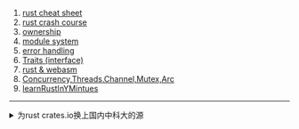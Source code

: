 

1. [rust cheat sheet](https://cheats.rs)
2. [rust crash course](./rust_crash.md)
3. [ownership](rust_ownership.md)
4. [module system](rust_modulesystem.md)
5. [error handling](rust_errorhandle.md)
6. [Traits (interface)](rust_trait.md)
4. [rust & webasm](https://rustwasm.github.io/docs/book/introduction.html)
5. [Concurrency,Threads,Channel,Mutex,Arc](rust_thread_channels_mutex_arc.md)
6. [learnRustInYMintues](./learnRustInYMintues.md)


----

<details>
<summary>
为rust crates.io换上国内中科大的源
</summary>


```
vi ~/.cargo/config

[source.crates-io]
registry = "https://github.com/rust-lang/crates.io-index"
replace-with = 'ustc'
[source.ustc]
registry = "git://mirrors.ustc.edu.cn/crates.io-index"
```


</details>
